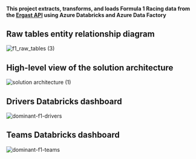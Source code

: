 #### This project extracts, transforms, and loads Formula 1 Racing data from the [Ergast API](http://ergast.com/mrd/) using Azure Databricks and Azure Data Factory

## Raw tables entity relationship diagram
![f1_raw_tables (3)](https://github.com/jonesjust/formula1-azure-databricks/assets/86092532/ed400169-8174-471d-a53b-234c78fc12f4)


## High-level view of the solution architecture
![solution architecture (1)](https://github.com/jonesjust/formula1-azure-databricks/assets/86092532/572cd35e-c79a-4f65-8ad8-a78c9bc389dc)

## Drivers Databricks dashboard
![dominant-f1-drivers](https://github.com/jonesjust/formula1-azure-databricks/assets/86092532/e1eee4a2-f915-4803-a2a8-52d5e4f7a4f0)

## Teams Databricks dashboard
![dominant-f1-teams](https://github.com/jonesjust/formula1-azure-databricks/assets/86092532/d6a01848-049d-4c3b-9972-c7e7a0b6fb10)
